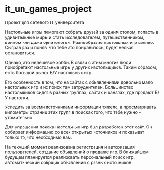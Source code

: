 # it_un_games_project
Проект для сетевого IT университета

<p>Настольные игры помогают собрать друзей за одним столом, попасть в удивительные миры и стать исследователем, путешественником, воином или даже орнитологом. Разнообразие настольных игр велико. Сыграв раз и поняв, что тебе это понравилось, будет нельзя остановиться.</p>
<p>Однако, это недешевое хобби. В связи с этим многие люди приобретают настольные игры у других настольщиков. Таким образом, есть большой рынок Б/У настольных игр.</p>
<p>Его особенность в том, что на сайтах с объявлениями довольно мало настольных игр и их поиск там затруднителен. Большинство настольщиков сидят в разных группах, сайтах и каналах, где продают Б/У настолки.</p>
<p>Уследить за всеми источниками информации тяжело, а просматривать километры страниц этих групп в поисках того, что тебе нужно - утомительно</p>
<p>Для упрощения поиска настольных игр был разработан этот сайт. Он собирает информацию со всех открытых источников и показыват только то, что необходимо вам.</p>
<p>На текущий момент реализована регистрация и авторизация пользователей, создание объявлений о продаже игр. В ближайшем будущем планируется реализовать персональный поиск игр, автоматический собрщик объявлений с разных источников</p>

